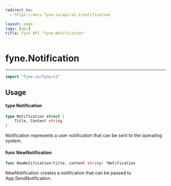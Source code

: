 ```yaml
---
redirect_to:
  - https://docs.fyne.io/api/v2.1/notification

layout: page
tags: [api]
title: Fyne API "fyne.Notification"
---
```



# fyne.Notification
---
```go
import "fyne.io/fyne/v2"
```

## Usage

#### type Notification

```go
type Notification struct {
	Title, Content string
}
```

Notification represents a user notification that can be sent to the operating system.

#### func  NewNotification

```go
func NewNotification(title, content string) *Notification
```
NewNotification creates a notification that can be passed to App.SendNotification.
